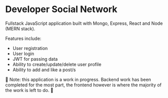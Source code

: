 # Developer Social Network

Fullstack JavaScript application built with Mongo, Express, React and Node (MERN stack).

Features include:
  * User registration
  * User login
  * JWT for passing data
  * Ability to create/update/delete user profile
  * Ability to add and like a post/s

🚨 Note: this application is a work in progress. Backend work has been completed for the most part, the frontend however is where the majority of the work is left to do. 🚨
